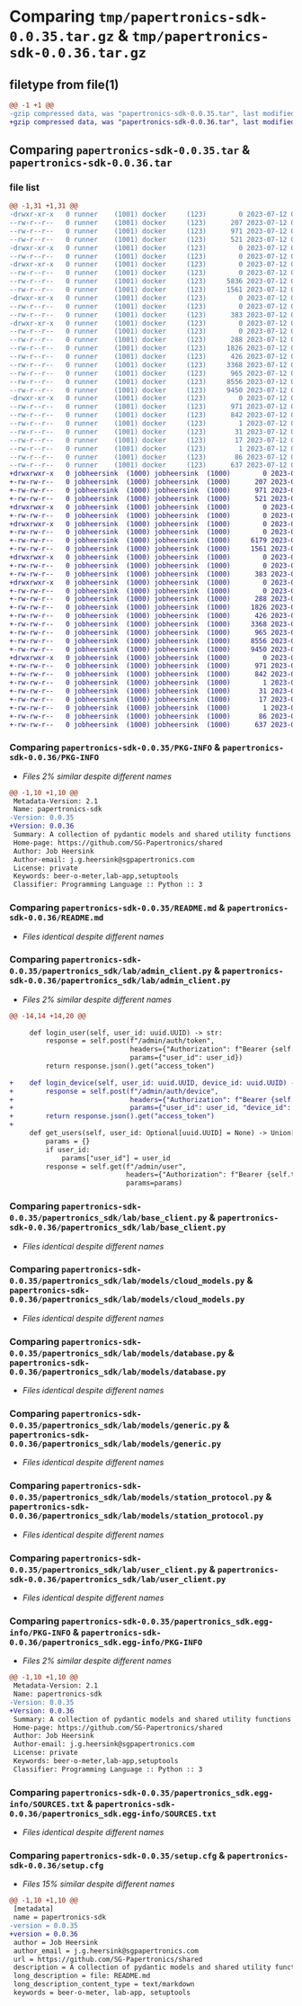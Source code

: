 # Comparing `tmp/papertronics-sdk-0.0.35.tar.gz` & `tmp/papertronics-sdk-0.0.36.tar.gz`

## filetype from file(1)

```diff
@@ -1 +1 @@
-gzip compressed data, was "papertronics-sdk-0.0.35.tar", last modified: Wed Jul 12 08:46:40 2023, max compression
+gzip compressed data, was "papertronics-sdk-0.0.36.tar", last modified: Thu Jul 13 12:45:52 2023, max compression
```

## Comparing `papertronics-sdk-0.0.35.tar` & `papertronics-sdk-0.0.36.tar`

### file list

```diff
@@ -1,31 +1,31 @@
-drwxr-xr-x   0 runner    (1001) docker     (123)        0 2023-07-12 08:46:40.490350 papertronics-sdk-0.0.35/
--rw-r--r--   0 runner    (1001) docker     (123)      207 2023-07-12 08:46:26.000000 papertronics-sdk-0.0.35/LICENSE
--rw-r--r--   0 runner    (1001) docker     (123)      971 2023-07-12 08:46:40.494350 papertronics-sdk-0.0.35/PKG-INFO
--rw-r--r--   0 runner    (1001) docker     (123)      521 2023-07-12 08:46:26.000000 papertronics-sdk-0.0.35/README.md
-drwxr-xr-x   0 runner    (1001) docker     (123)        0 2023-07-12 08:46:40.486349 papertronics-sdk-0.0.35/papertronics_sdk/
--rw-r--r--   0 runner    (1001) docker     (123)        0 2023-07-12 08:46:26.000000 papertronics-sdk-0.0.35/papertronics_sdk/__init__.py
-drwxr-xr-x   0 runner    (1001) docker     (123)        0 2023-07-12 08:46:40.490350 papertronics-sdk-0.0.35/papertronics_sdk/lab/
--rw-r--r--   0 runner    (1001) docker     (123)        0 2023-07-12 08:46:26.000000 papertronics-sdk-0.0.35/papertronics_sdk/lab/__init__.py
--rw-r--r--   0 runner    (1001) docker     (123)     5836 2023-07-12 08:46:26.000000 papertronics-sdk-0.0.35/papertronics_sdk/lab/admin_client.py
--rw-r--r--   0 runner    (1001) docker     (123)     1561 2023-07-12 08:46:26.000000 papertronics-sdk-0.0.35/papertronics_sdk/lab/base_client.py
-drwxr-xr-x   0 runner    (1001) docker     (123)        0 2023-07-12 08:46:40.490350 papertronics-sdk-0.0.35/papertronics_sdk/lab/exceptions/
--rw-r--r--   0 runner    (1001) docker     (123)        0 2023-07-12 08:46:26.000000 papertronics-sdk-0.0.35/papertronics_sdk/lab/exceptions/__init__.py
--rw-r--r--   0 runner    (1001) docker     (123)      383 2023-07-12 08:46:26.000000 papertronics-sdk-0.0.35/papertronics_sdk/lab/exceptions/status_exception.py
-drwxr-xr-x   0 runner    (1001) docker     (123)        0 2023-07-12 08:46:40.490350 papertronics-sdk-0.0.35/papertronics_sdk/lab/models/
--rw-r--r--   0 runner    (1001) docker     (123)        0 2023-07-12 08:46:26.000000 papertronics-sdk-0.0.35/papertronics_sdk/lab/models/__init__.py
--rw-r--r--   0 runner    (1001) docker     (123)      288 2023-07-12 08:46:26.000000 papertronics-sdk-0.0.35/papertronics_sdk/lab/models/admin_cloud_models.py
--rw-r--r--   0 runner    (1001) docker     (123)     1826 2023-07-12 08:46:26.000000 papertronics-sdk-0.0.35/papertronics_sdk/lab/models/cloud_models.py
--rw-r--r--   0 runner    (1001) docker     (123)      426 2023-07-12 08:46:26.000000 papertronics-sdk-0.0.35/papertronics_sdk/lab/models/config.py
--rw-r--r--   0 runner    (1001) docker     (123)     3368 2023-07-12 08:46:26.000000 papertronics-sdk-0.0.35/papertronics_sdk/lab/models/database.py
--rw-r--r--   0 runner    (1001) docker     (123)      965 2023-07-12 08:46:26.000000 papertronics-sdk-0.0.35/papertronics_sdk/lab/models/generic.py
--rw-r--r--   0 runner    (1001) docker     (123)     8556 2023-07-12 08:46:26.000000 papertronics-sdk-0.0.35/papertronics_sdk/lab/models/station_protocol.py
--rw-r--r--   0 runner    (1001) docker     (123)     9450 2023-07-12 08:46:26.000000 papertronics-sdk-0.0.35/papertronics_sdk/lab/user_client.py
-drwxr-xr-x   0 runner    (1001) docker     (123)        0 2023-07-12 08:46:40.490350 papertronics-sdk-0.0.35/papertronics_sdk.egg-info/
--rw-r--r--   0 runner    (1001) docker     (123)      971 2023-07-12 08:46:40.000000 papertronics-sdk-0.0.35/papertronics_sdk.egg-info/PKG-INFO
--rw-r--r--   0 runner    (1001) docker     (123)      842 2023-07-12 08:46:40.000000 papertronics-sdk-0.0.35/papertronics_sdk.egg-info/SOURCES.txt
--rw-r--r--   0 runner    (1001) docker     (123)        1 2023-07-12 08:46:40.000000 papertronics-sdk-0.0.35/papertronics_sdk.egg-info/dependency_links.txt
--rw-r--r--   0 runner    (1001) docker     (123)       31 2023-07-12 08:46:40.000000 papertronics-sdk-0.0.35/papertronics_sdk.egg-info/requires.txt
--rw-r--r--   0 runner    (1001) docker     (123)       17 2023-07-12 08:46:40.000000 papertronics-sdk-0.0.35/papertronics_sdk.egg-info/top_level.txt
--rw-r--r--   0 runner    (1001) docker     (123)        1 2023-07-12 08:46:40.000000 papertronics-sdk-0.0.35/papertronics_sdk.egg-info/zip-safe
--rw-r--r--   0 runner    (1001) docker     (123)       86 2023-07-12 08:46:26.000000 papertronics-sdk-0.0.35/pyproject.toml
--rw-r--r--   0 runner    (1001) docker     (123)      637 2023-07-12 08:46:40.494350 papertronics-sdk-0.0.35/setup.cfg
+drwxrwxr-x   0 jobheersink  (1000) jobheersink  (1000)        0 2023-07-13 12:45:52.823402 papertronics-sdk-0.0.36/
+-rw-rw-r--   0 jobheersink  (1000) jobheersink  (1000)      207 2023-07-10 08:19:33.000000 papertronics-sdk-0.0.36/LICENSE
+-rw-rw-r--   0 jobheersink  (1000) jobheersink  (1000)      971 2023-07-13 12:45:52.823402 papertronics-sdk-0.0.36/PKG-INFO
+-rw-rw-r--   0 jobheersink  (1000) jobheersink  (1000)      521 2023-07-11 11:10:18.000000 papertronics-sdk-0.0.36/README.md
+drwxrwxr-x   0 jobheersink  (1000) jobheersink  (1000)        0 2023-07-13 12:45:52.819402 papertronics-sdk-0.0.36/papertronics_sdk/
+-rw-rw-r--   0 jobheersink  (1000) jobheersink  (1000)        0 2023-07-10 08:19:48.000000 papertronics-sdk-0.0.36/papertronics_sdk/__init__.py
+drwxrwxr-x   0 jobheersink  (1000) jobheersink  (1000)        0 2023-07-13 12:45:52.819402 papertronics-sdk-0.0.36/papertronics_sdk/lab/
+-rw-rw-r--   0 jobheersink  (1000) jobheersink  (1000)        0 2023-07-10 08:20:22.000000 papertronics-sdk-0.0.36/papertronics_sdk/lab/__init__.py
+-rw-rw-r--   0 jobheersink  (1000) jobheersink  (1000)     6179 2023-07-13 12:45:42.000000 papertronics-sdk-0.0.36/papertronics_sdk/lab/admin_client.py
+-rw-rw-r--   0 jobheersink  (1000) jobheersink  (1000)     1561 2023-07-11 10:45:50.000000 papertronics-sdk-0.0.36/papertronics_sdk/lab/base_client.py
+drwxrwxr-x   0 jobheersink  (1000) jobheersink  (1000)        0 2023-07-13 12:45:52.819402 papertronics-sdk-0.0.36/papertronics_sdk/lab/exceptions/
+-rw-rw-r--   0 jobheersink  (1000) jobheersink  (1000)        0 2023-07-10 10:45:22.000000 papertronics-sdk-0.0.36/papertronics_sdk/lab/exceptions/__init__.py
+-rw-rw-r--   0 jobheersink  (1000) jobheersink  (1000)      383 2023-07-11 11:01:32.000000 papertronics-sdk-0.0.36/papertronics_sdk/lab/exceptions/status_exception.py
+drwxrwxr-x   0 jobheersink  (1000) jobheersink  (1000)        0 2023-07-13 12:45:52.823402 papertronics-sdk-0.0.36/papertronics_sdk/lab/models/
+-rw-rw-r--   0 jobheersink  (1000) jobheersink  (1000)        0 2023-05-31 07:21:33.000000 papertronics-sdk-0.0.36/papertronics_sdk/lab/models/__init__.py
+-rw-rw-r--   0 jobheersink  (1000) jobheersink  (1000)      288 2023-06-28 08:05:09.000000 papertronics-sdk-0.0.36/papertronics_sdk/lab/models/admin_cloud_models.py
+-rw-rw-r--   0 jobheersink  (1000) jobheersink  (1000)     1826 2023-06-28 11:09:30.000000 papertronics-sdk-0.0.36/papertronics_sdk/lab/models/cloud_models.py
+-rw-rw-r--   0 jobheersink  (1000) jobheersink  (1000)      426 2023-06-12 09:35:19.000000 papertronics-sdk-0.0.36/papertronics_sdk/lab/models/config.py
+-rw-rw-r--   0 jobheersink  (1000) jobheersink  (1000)     3368 2023-07-10 08:23:40.000000 papertronics-sdk-0.0.36/papertronics_sdk/lab/models/database.py
+-rw-rw-r--   0 jobheersink  (1000) jobheersink  (1000)      965 2023-07-10 08:26:50.000000 papertronics-sdk-0.0.36/papertronics_sdk/lab/models/generic.py
+-rw-rw-r--   0 jobheersink  (1000) jobheersink  (1000)     8556 2023-06-28 08:05:09.000000 papertronics-sdk-0.0.36/papertronics_sdk/lab/models/station_protocol.py
+-rw-rw-r--   0 jobheersink  (1000) jobheersink  (1000)     9450 2023-07-12 08:45:23.000000 papertronics-sdk-0.0.36/papertronics_sdk/lab/user_client.py
+drwxrwxr-x   0 jobheersink  (1000) jobheersink  (1000)        0 2023-07-13 12:45:52.819402 papertronics-sdk-0.0.36/papertronics_sdk.egg-info/
+-rw-rw-r--   0 jobheersink  (1000) jobheersink  (1000)      971 2023-07-13 12:45:52.000000 papertronics-sdk-0.0.36/papertronics_sdk.egg-info/PKG-INFO
+-rw-rw-r--   0 jobheersink  (1000) jobheersink  (1000)      842 2023-07-13 12:45:52.000000 papertronics-sdk-0.0.36/papertronics_sdk.egg-info/SOURCES.txt
+-rw-rw-r--   0 jobheersink  (1000) jobheersink  (1000)        1 2023-07-13 12:45:52.000000 papertronics-sdk-0.0.36/papertronics_sdk.egg-info/dependency_links.txt
+-rw-rw-r--   0 jobheersink  (1000) jobheersink  (1000)       31 2023-07-13 12:45:52.000000 papertronics-sdk-0.0.36/papertronics_sdk.egg-info/requires.txt
+-rw-rw-r--   0 jobheersink  (1000) jobheersink  (1000)       17 2023-07-13 12:45:52.000000 papertronics-sdk-0.0.36/papertronics_sdk.egg-info/top_level.txt
+-rw-rw-r--   0 jobheersink  (1000) jobheersink  (1000)        1 2023-07-13 12:45:52.000000 papertronics-sdk-0.0.36/papertronics_sdk.egg-info/zip-safe
+-rw-rw-r--   0 jobheersink  (1000) jobheersink  (1000)       86 2023-06-28 08:05:09.000000 papertronics-sdk-0.0.36/pyproject.toml
+-rw-rw-r--   0 jobheersink  (1000) jobheersink  (1000)      637 2023-07-13 12:45:52.823402 papertronics-sdk-0.0.36/setup.cfg
```

### Comparing `papertronics-sdk-0.0.35/PKG-INFO` & `papertronics-sdk-0.0.36/PKG-INFO`

 * *Files 2% similar despite different names*

```diff
@@ -1,10 +1,10 @@
 Metadata-Version: 2.1
 Name: papertronics-sdk
-Version: 0.0.35
+Version: 0.0.36
 Summary: A collection of pydantic models and shared utility functions for SG Papertronics projects
 Home-page: https://github.com/SG-Papertronics/shared
 Author: Job Heersink
 Author-email: j.g.heersink@sgpapertronics.com
 License: private
 Keywords: beer-o-meter,lab-app,setuptools
 Classifier: Programming Language :: Python :: 3
```

### Comparing `papertronics-sdk-0.0.35/README.md` & `papertronics-sdk-0.0.36/README.md`

 * *Files identical despite different names*

### Comparing `papertronics-sdk-0.0.35/papertronics_sdk/lab/admin_client.py` & `papertronics-sdk-0.0.36/papertronics_sdk/lab/admin_client.py`

 * *Files 2% similar despite different names*

```diff
@@ -14,14 +14,20 @@
 
     def login_user(self, user_id: uuid.UUID) -> str:
         response = self.post(f"/admin/auth/token",
                              headers={"Authorization": f"Bearer {self.token}"},
                              params={"user_id": user_id})
         return response.json().get("access_token")
 
+    def login_device(self, user_id: uuid.UUID, device_id: uuid.UUID) -> str:
+        response = self.post(f"/admin/auth/device",
+                             headers={"Authorization": f"Bearer {self.token}"},
+                             params={"user_id": user_id, "device_id": device_id})
+        return response.json().get("access_token")
+
     def get_users(self, user_id: Optional[uuid.UUID] = None) -> Union[List[UserModel], UserModel]:
         params = {}
         if user_id:
             params["user_id"] = user_id
         response = self.get(f"/admin/user",
                             headers={"Authorization": f"Bearer {self.token}"},
                             params=params)
```

### Comparing `papertronics-sdk-0.0.35/papertronics_sdk/lab/base_client.py` & `papertronics-sdk-0.0.36/papertronics_sdk/lab/base_client.py`

 * *Files identical despite different names*

### Comparing `papertronics-sdk-0.0.35/papertronics_sdk/lab/models/cloud_models.py` & `papertronics-sdk-0.0.36/papertronics_sdk/lab/models/cloud_models.py`

 * *Files identical despite different names*

### Comparing `papertronics-sdk-0.0.35/papertronics_sdk/lab/models/database.py` & `papertronics-sdk-0.0.36/papertronics_sdk/lab/models/database.py`

 * *Files identical despite different names*

### Comparing `papertronics-sdk-0.0.35/papertronics_sdk/lab/models/generic.py` & `papertronics-sdk-0.0.36/papertronics_sdk/lab/models/generic.py`

 * *Files identical despite different names*

### Comparing `papertronics-sdk-0.0.35/papertronics_sdk/lab/models/station_protocol.py` & `papertronics-sdk-0.0.36/papertronics_sdk/lab/models/station_protocol.py`

 * *Files identical despite different names*

### Comparing `papertronics-sdk-0.0.35/papertronics_sdk/lab/user_client.py` & `papertronics-sdk-0.0.36/papertronics_sdk/lab/user_client.py`

 * *Files identical despite different names*

### Comparing `papertronics-sdk-0.0.35/papertronics_sdk.egg-info/PKG-INFO` & `papertronics-sdk-0.0.36/papertronics_sdk.egg-info/PKG-INFO`

 * *Files 2% similar despite different names*

```diff
@@ -1,10 +1,10 @@
 Metadata-Version: 2.1
 Name: papertronics-sdk
-Version: 0.0.35
+Version: 0.0.36
 Summary: A collection of pydantic models and shared utility functions for SG Papertronics projects
 Home-page: https://github.com/SG-Papertronics/shared
 Author: Job Heersink
 Author-email: j.g.heersink@sgpapertronics.com
 License: private
 Keywords: beer-o-meter,lab-app,setuptools
 Classifier: Programming Language :: Python :: 3
```

### Comparing `papertronics-sdk-0.0.35/papertronics_sdk.egg-info/SOURCES.txt` & `papertronics-sdk-0.0.36/papertronics_sdk.egg-info/SOURCES.txt`

 * *Files identical despite different names*

### Comparing `papertronics-sdk-0.0.35/setup.cfg` & `papertronics-sdk-0.0.36/setup.cfg`

 * *Files 15% similar despite different names*

```diff
@@ -1,10 +1,10 @@
 [metadata]
 name = papertronics-sdk
-version = 0.0.35
+version = 0.0.36
 author = Job Heersink
 author_email = j.g.heersink@sgpapertronics.com
 url = https://github.com/SG-Papertronics/shared
 description = A collection of pydantic models and shared utility functions for SG Papertronics projects
 long_description = file: README.md
 long_description_content_type = text/markdown
 keywords = beer-o-meter, lab-app, setuptools
```

